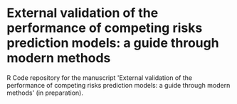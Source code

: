 # External validation of the performance of competing risks prediction models: a guide through modern methods
R Code repository for the manuscript 'External validation of the performance of competing risks prediction models: a guide through modern methods' (in preparation).



